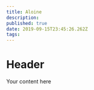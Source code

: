 ```yaml
---
title: Aloine
description: 
published: true
date: 2019-09-15T23:45:26.262Z
tags: 
---
```


# Header
Your content here